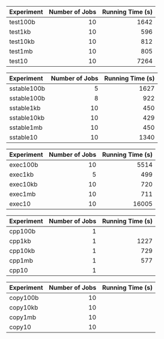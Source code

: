 Experiment | Number of Jobs | Running Time (s) 
:----------|---------------:|----------------:
test100b   |  10            |  1642
test1kb    |  10            |  596
test10kb   |  10            |  812
test1mb    |  10            |  805
test10     |  10            |  7264


Experiment | Number of Jobs | Running Time (s)
:----------|---------------:|----------------:
sstable100b   |  5             |  1627
sstable100b   |  8             |  922
sstable1kb    |  10            |  450
sstable10kb   |  10            |  429
sstable1mb    |  10            |  450
sstable10     |  10            |  1340


Experiment | Number of Jobs | Running Time (s)
:----------|---------------:|----------------:
exec100b   |  10            |  5514
exec1kb    |  5             |  499
exec10kb   |  10            |  720
exec1mb    |  10            |  711
exec10     |  10            |  16005


Experiment | Number of Jobs | Running Time (s)
:----------|---------------:|----------------:
cpp100b    |  1             |  
cpp1kb     |  1             |  1227
cpp10kb    |  1             |  729
cpp1mb     |  1             |  577
cpp10      |  1             |  

Experiment | Number of Jobs | Running Time (s)
:----------|---------------:|----------------:
copy100b   |  10            |  
copy10kb   |  10            |  
copy1mb    |  10            |  
copy10     |  10            |  






